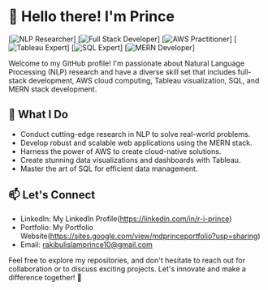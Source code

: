 # 👋 Hello there! I'm Prince

[![NLP Researcher](https://img.shields.io/badge/NLP%20Researcher-Expert-brightgreen)]
[![Full Stack Developer](https://img.shields.io/badge/Full%20Stack%20Developer-Proficient-blue)]
[![AWS Practitioner](https://img.shields.io/badge/AWS%20Practitioner-Certified-orange)]
[![Tableau Expert](https://img.shields.io/badge/Tableau%20Expert-Advanced-purple)]
[![SQL Expert](https://img.shields.io/badge/SQL%20Expert-Advanced-red)]
[![MERN Developer](https://img.shields.io/badge/MERN%20Developer-Proficient-yellow)]

Welcome to my GitHub profile! I'm passionate about Natural Language Processing (NLP) research and have a diverse skill set that includes full-stack development, AWS cloud computing, Tableau visualization, SQL, and MERN stack development.

## 💼 What I Do

- Conduct cutting-edge research in NLP to solve real-world problems.
- Develop robust and scalable web applications using the MERN stack.
- Harness the power of AWS to create cloud-native solutions.
- Create stunning data visualizations and dashboards with Tableau.
- Master the art of SQL for efficient data management.

## 📫 Let's Connect

- LinkedIn: My LinkedIn Profile(https://linkedin.com/in/r-i-prince)
- Portfolio: My Portfolio Website(https://sites.google.com/view/mdprinceportfolio?usp=sharing)
- Email: rakibulislamprince10@gmail.com

Feel free to explore my repositories, and don't hesitate to reach out for collaboration or to discuss exciting projects. Let's innovate and make a difference together! 🌟

